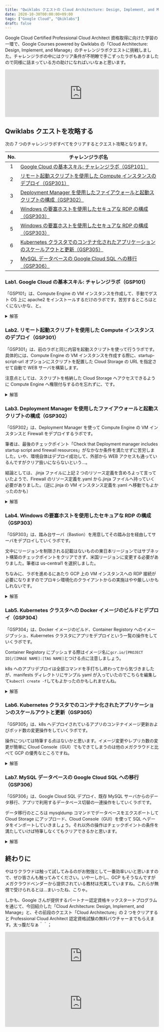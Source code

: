 ```yaml
---
title: "Qwiklabs クエストの Cloud Architecture: Design, Implement, and Manage を攻略する"
date: 2020-10-30T00:00:00+09:00
tags: ["Google Cloud", "Qkiklabs"]
draft: false
---
```


Google Cloud Certified Professional Cloud Architect 資格取得に向けた学習の一環で、Google Courses powered by Qwiklabs の「Cloud Architecture: Design, Implement, and Manage」のチャレンジラボクエストに挑戦しました。チャレンジラボの中にはクリア条件が不明瞭で手こずったラボもありましたので同様に詰まっている方の助けになればいいなぁと思います。

<iframe class="hatenablogcard" style="width:100%;height:155px;max-width:680px;" src="https://hatenablog-parts.com/embed?url=https://google.qwiklabs.com/quests/124?locale=ja" frameborder="0" scrolling="no"></iframe>

## Qwiklabs クエストを攻略する

次の 7 つのチャレンジラボすべてをクリアするとクエスト攻略となります。

|No.|チャレンジラボ名|
|:---:|---|
|1| [Google Cloud の基本スキル: チャレンジラボ（GSP101）](https://google.qwiklabs.com/focuses/1734?locale=ja&parent=catalog)
|2| [リモート起動スクリプトを使用した Compute インスタンスのデプロイ（GSP301）](https://google.qwiklabs.com/focuses/1735?locale=ja&parent=catalog)
|3| [Deployment Manager を使用したファイアウォールと起動スクリプトの構成（GSP302）](https://google.qwiklabs.com/focuses/1736?locale=ja&parent=catalog)
|4| [Windows の要塞ホストを使用したセキュアな RDP の構成（GSP303）](https://google.qwiklabs.com/focuses/1737?locale=ja&parent=catalog)
|5| [Windows の要塞ホストを使用したセキュアな RDP の構成（GSP303）](https://google.qwiklabs.com/focuses/1738?locale=ja&parent=catalog)
|6| [Kubernetes クラスタでのコンテナ化されたアプリケーションのスケールアウトと更新（GSP305）](https://google.qwiklabs.com/focuses/1739?locale=ja&parent=catalog)
|7| [MySQL データベースの Google Cloud SQL への移行（GSP306）](https://google.qwiklabs.com/focuses/1740?locale=ja&parent=catalog)

### Lab1. Google Cloud の基本スキル: チャレンジラボ（GSP101）

「GSP101」は、Compute Engine の VM インスタンスを作成して、手動でゲスト OS 上に apache2 をインストールするだけのラボです。苦労するところはとくにないかな、と。

<details><summary>解答</summary>

<iframe class="hatenablogcard" style="width:100%;height:155px;max-width:680px;" src="https://hatenablog-parts.com/embed?url=https://koejima.com/archives/2307/" frameborder="0" scrolling="no"></iframe>

</details>

### Lab2. リモート起動スクリプトを使用した Compute インスタンスのデプロイ（GSP301）

「GSP301」は、前のラボと同じ内容を起動スクリプトを使って行うラボです。具体的には、Compute Engine の VM インスタンスを作成する際に、startup-script-url オプションにスクリプトを配置した Cloud Storage の URL を指定させて自動で WEB サーバを構築します。

注意点としては、スクリプトを格納した Cloud Storage へアクセスできるように Compute Engine へ権限付与するのを忘れずに、です。

<details><summary>解答</summary>

<iframe class="hatenablogcard" style="width:100%;height:155px;max-width:680px;" src="https://hatenablog-parts.com/embed?url=https://koejima.com/archives/2285/" frameborder="0" scrolling="no"></iframe>

</details>

### Lab3. Deployment Manager を使用したファイアウォールと起動スクリプトの構成（GSP302）

「GSP302」は、Deployment Manager を使って Compute Engine の VM インスタンスと Firewall をデプロイするラボです。

筆者は、最後のチェックポイント「Check that Deployment manager includes startup script and firewall resources」がなかなか条件を満たせずに苦労しました。いや、環境自体はデプロイ成功して、外部から WEB アクセスも通っているんですがクリア扱いにならないという…。

結論としては、.jinja ファイルに上記 2 つのリソース定義を含めろよって言っていたようで、Firewall のリソース定義を.yaml から.jinja ファイルへ持っていく必要がありました。（逆に.jinja の VM インスタンス定義を.yaml へ移動でもよかったのかも）

<details><summary>解答</summary>

<iframe class="hatenablogcard" style="width:100%;height:155px;max-width:680px;" src="https://hatenablog-parts.com/embed?url=https://koejima.com/archives/2274/" frameborder="0" scrolling="no"></iframe>

</details>

### Lab4. Windows の要塞ホストを使用したセキュアな RDP の構成（GSP303）

「GSP303」は、踏み台サーバ（Bastion）を用意してその踏み台を経由してサーバをデプロイしていくラボです。

文中にリージョンを制限される記載はないものの東日本リージョンではサブネット構築のチェックポイントをクリアできず、米国リージョンに変更する必要がありました。筆者は us-central1 を選択しました。

ちなみに、ラボを進めるにあたり GCP 上の VM インスタンスへの RDP 接続が必要になりますのでプロキシ環境化のクライアントからの実施はやや厳しいかもしれないです。

<details><summary>解答</summary>

<iframe class="hatenablogcard" style="width:100%;height:155px;max-width:680px;" src="https://hatenablog-parts.com/embed?url=https://koejima.com/archives/2189/" frameborder="0" scrolling="no"></iframe>

</details>

### Lab5. Kubernetes クラスタへの Docker イメージのビルドとデプロイ（GSP304）

「GSP304」は、Docker イメージのビルド、Container Registory へのイメージプッシュ、Kubernetes クラスタにアプリをデプロイという一覧の操作をしていくラボです。

Container Registory にプッシュする際はイメージ名に`gcr.io/[PROJECT ID]/[IMAGE NAME]:[TAG NAME]`とつける点に注意しましょう。

k8s へのアプリデプロイは全部コマンドを手打ちし終わってから気づきましたが、manifests ディレクトリにサンプル yaml が入っていたのでこちらを編集して`kubectl create -f`してもよかったのかもしれませんね。

<details><summary>解答</summary>

<iframe class="hatenablogcard" style="width:100%;height:155px;max-width:680px;" src="https://hatenablog-parts.com/embed?url=https://koejima.com/archives/2210/" frameborder="0" scrolling="no"></iframe>

</details>

### Lab6. Kubernetes クラスタでのコンテナ化されたアプリケーションのスケールアウトと更新（GSP305）

「GSP305」は、k8s へデプロイされているアプリのコンテナイメージ更新およびポッド数の変更操作をしていくラボです。

操作については特筆する点はないかと思います。イメージ変更やレプリカ数の変更が簡単に Cloud Console（GUI）でもできてしまうのは他のメガクラウドと比べて GCP の優秀なところですね。

<details><summary>解答</summary>

<iframe class="hatenablogcard" style="width:100%;height:155px;max-width:680px;" src="https://hatenablog-parts.com/embed?url=https://koejima.com/archives/2233/" frameborder="0" scrolling="no"></iframe>

</details>

### Lab7. MySQL データベースの Google Cloud SQL への移行（GSP306）

「GSP306」は、Google Cloud SQL デプロイ、既存 MySQL サーバからのデータ移行、アプリで利用するデータベース切替の一連操作をしていくラボです。

データ移行のところは mysqldump コマンドでデータベースをエクスポートして Cloud Storage にアップロード、Cloud Console（GUI）を使って SQL へデータをインポートしていきましょう。それ以外の操作はチェックポイントの条件を満たしていけば特筆しなくてもクリアできるかと思います。

<details><summary>解答</summary>

<iframe class="hatenablogcard" style="width:100%;height:155px;max-width:680px;" src="https://hatenablog-parts.com/embed?url=https://koejima.com/archives/2251/" frameborder="0" scrolling="no"></iframe>

</details>

## 終わりに

やはりクラウドは触って試してみるのがお勉強として一番効率いいと思いますので、ぜひ皆さんも触ってみてください。いやーしかし、GCP もそうなんですがメガクラウドベンダーから提供されている教材は充実していますね。これらが無償で受けられるとは…まいったね、こりゃ。

しかも、Google さんが提供するパートナー認定資格キックスタートプログラムを通じて、今回紹介した「Cloud Architecture: Design, Implement, and Manage」と、その前段のクエスト「Cloud Architecture」の 2 つをクリアすると Professional Cloud Architect 認定資格試験の無料バウチャーまでもらえます。太っ腹だなぁ＾＾；

<iframe class="hatenablogcard" style="width:100%;height:155px;max-width:680px;" src="https://hatenablog-parts.com/embed?url=https://google.qwiklabs.com/quests/124?locale=ja" frameborder="0" scrolling="no"></iframe>

<iframe class="hatenablogcard" style="width:100%;height:155px;max-width:680px;" src="https://hatenablog-parts.com/embed?url=https://google.qwiklabs.com/quests/24?locale=ja" frameborder="0" scrolling="no"></iframe>
